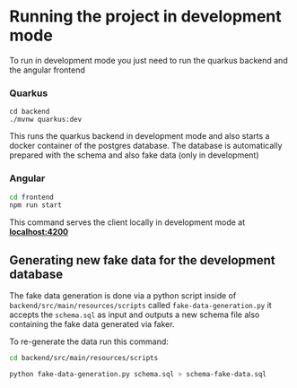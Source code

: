 
# Running the project in development mode
To run in development mode you just need to run the quarkus backend and the angular frontend

### Quarkus
```
cd backend
./mvnw quarkus:dev
```
This runs the quarkus backend in development mode and also starts a docker container of the postgres database.
The database is automatically prepared with the schema and also fake data (only in development)


### Angular
```sh
cd frontend
npm run start
```
This command serves the client locally in development mode at **[localhost:4200](http://localhost:4200)**


## Generating new fake data for the development database
The fake data generation is done via a python script inside of `backend/src/main/resources/scripts` called `fake-data-generation.py`
it accepts the `schema.sql` as input and outputs a new schema file also containing the fake data generated via faker.

To re-generate the data run this command:
```sh
cd backend/src/main/resources/scripts

python fake-data-generation.py schema.sql > schema-fake-data.sql
```